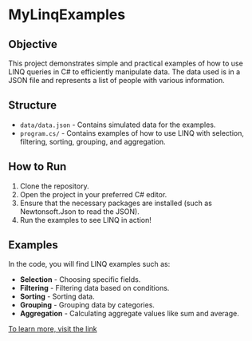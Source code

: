 # MyLinqExamples

## Objective
This project demonstrates simple and practical examples of how to use LINQ queries in C# to efficiently manipulate data. The data used is in a JSON file and represents a list of people with various information.

## Structure
- `data/data.json` - Contains simulated data for the examples.
- `program.cs/` - Contains examples of how to use LINQ with selection, filtering, sorting, grouping, and aggregation.

## How to Run
1. Clone the repository.
2. Open the project in your preferred C# editor.
3. Ensure that the necessary packages are installed (such as Newtonsoft.Json to read the JSON).
4. Run the examples to see LINQ in action!

## Examples
In the code, you will find LINQ examples such as:

- **Selection** - Choosing specific fields.
- **Filtering** - Filtering data based on conditions.
- **Sorting** - Sorting data.
- **Grouping** - Grouping data by categories.
- **Aggregation** - Calculating aggregate values like sum and average.


[To learn more, visit the link](https://www.linkedin.com/pulse/easier-queries-c-meet-linq-c%C3%A1ssio-huggentobler-de-costa-rlbcf/?trackingId=G1Rzv4fbcJ1yoipkAd5yUQ%3D%3D) 

